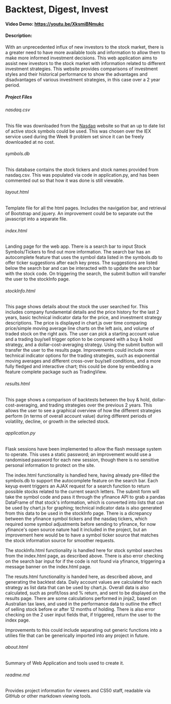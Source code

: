 # Backtest, Digest, Invest
#### Video Demo:  https://youtu.be/XksmiBNmukc
#### Description:
With an unprecedented influx of new investors to the stock market, there is a greater need to have more available tools and information to allow them to make more informed investment decisions.
This web application aims to assist new investors to the stock market with information related to different investment strategies.
This website provides comparisons of investment styles and their historical performance to show the advantages and disadvantages of various investment strategies, in this case over a 2 year period.

##### Project Files

###### nasdaq.csv
This file was downloaded from the [Nasdaq](https://www.nasdaq.com/) website so that an up to date list of active stock symbols could be used. This was chosen over the IEX service used during the Week 9 problem set since it can be freely downloaded at no cost.

###### symbols.db
This database contains the stock tickers and stock names provided from nasdaq.csv. This was populated via code in application.py, and has been commented out so that how it was done is still viewable.

###### layout.html
Template file for all the html pages. Includes the navigation bar, and retrieval of Bootstrap and jquery. An improvement could be to separate out the javascript into a separate file.

###### index.html
Landing page for the web app. There is a search bar to input Stock Symbols/Tickers to find out more information. The search bar has an autocomplete feature that uses the symbol data listed in the symbols.db to offer ticker suggestions after each key press. The suggestions are listed below the search bar and can be interacted with to update the search bar with the stock code.
On triggering the search, the submit button will transfer the user to the stockInfo page.

###### stockInfo.html
This page shows details about the stock the user searched for. This includes company fundamental details and the price history for the last 2 years, basic technical indicator data for the price, and investment strategy descriptions. The price is displayed in chart.js over time comparing price/simple moving average line charts on the left axis, and volume of traded stock on the right axis. The user can pick a starting account value and a trading buy/sell trigger option to be compared with a buy & hold strategy, and a dollar-cost-averaging strategy. Using the submit button will transfer the user to the results page. Improvements could include more technical indicator options for the trading strategies, such as exponential moving averages and different cross-over buy/sell conditions, and a more fully fledged and interactive chart; this could be done by embedding a feature complete package such as TradingView.

###### results.html
This page shows a comparison of backtests between the buy & hold, dollar-cost-averaging, and trading strategies over the previous 2 years. This allows the user to see a graphical overview of how the different strategies perform (in terms of overall account value) during different periods of volatility, decline, or growth in the selected stock.

###### application.py
Flask sessions have been implemented to allow the flash message system to operate. This uses a static password; an improvement would use a randomised password for each new session, though there is no sensitive personal information to protect on the site.

The index.html functionality is handled here, having already pre-filled the symbols.db to support the autocomplete feature on the search bar. Each keyup event triggers an AJAX request for a search function to return possible stocks related to the current search letters. The submit form will take the symbol code and pass it through the yfinance API to grab a pandas DataFrame of that stock's information, which is converted into lists that can be used by chart.js for graphing; technical indicator data is also generated from this data to be used in the stockInfo page. There is a dicrepancy between the yfinance symbol tickers and the nasdaq tickers, which required some symbol adjustments before sending to yfinance, for now yfinance's open source nature had it included in the project, but an improvement here would be to have a symbol ticker source that matches the stock information source for smoother requests.

The stockInfo.html functionality is handled here for stock symbol searches from the index.html page, as described above. There is also error checking on the search bar input for if the code is not found via yfinance, triggering a message banner on the index.html page.

The resuts.html functionality is handed here, as described above, and generating the backtest data. Daily account values are calculated for each strategy as list data that can be used by chart.js. Overall data is also calculated, such as profit/loss and % return, and sent to be displayed on the results page. There are some calculations performed in jinja2, based on Australian tax laws, and used in the performance data to outline the effect of selling stock before or after 12 months of holding. There is also error checking on the 2 user input fields that, if triggered, return the user to the index page.

Improvements to this could include separating out generic functions into a utilies file that can be generically imported into any project in future.

###### about.html
Summary of Web Application and tools used to create it.

###### readme.md
Provides project information for viewers and CS50 staff, readable via GitHub or other markdown viewing tools.